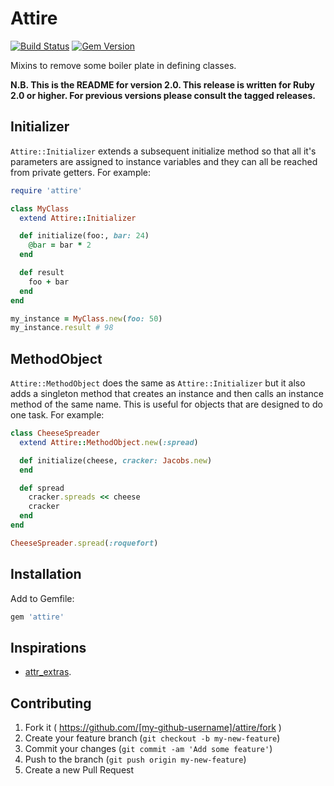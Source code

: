 # Attire

[![Build Status](https://travis-ci.org/mushishi78/attire.svg?branch=master)](https://travis-ci.org/mushishi78/attire)
[![Gem Version](https://badge.fury.io/rb/attire.svg)](http://badge.fury.io/rb/attire)

Mixins to remove some boiler plate in defining classes.

**N.B. This is the README for version 2.0. This release is written for Ruby 2.0 or higher. For previous versions please consult the tagged releases.**

## Initializer

`Attire::Initializer` extends a subsequent initialize method so that all it's parameters are assigned to instance variables and they can all be reached from private getters. For example:

``` ruby
require 'attire'

class MyClass
  extend Attire::Initializer

  def initialize(foo:, bar: 24)
    @bar = bar * 2
  end

  def result
    foo + bar
  end
end

my_instance = MyClass.new(foo: 50)
my_instance.result # 98
```

## MethodObject

`Attire::MethodObject` does the same as `Attire::Initializer` but it also adds a singleton method that creates an instance and then calls an instance method of the same name. This is useful for objects that are designed to do one task. For example:

``` ruby
class CheeseSpreader
  extend Attire::MethodObject.new(:spread)

  def initialize(cheese, cracker: Jacobs.new)
  end

  def spread
    cracker.spreads << cheese
    cracker
  end
end

CheeseSpreader.spread(:roquefort)
```

## Installation

Add to Gemfile:

```ruby
gem 'attire'
```

## Inspirations

* [attr_extras](https://github.com/barsoom/attr_extras).

## Contributing

1. Fork it ( https://github.com/[my-github-username]/attire/fork )
2. Create your feature branch (`git checkout -b my-new-feature`)
3. Commit your changes (`git commit -am 'Add some feature'`)
4. Push to the branch (`git push origin my-new-feature`)
5. Create a new Pull Request
